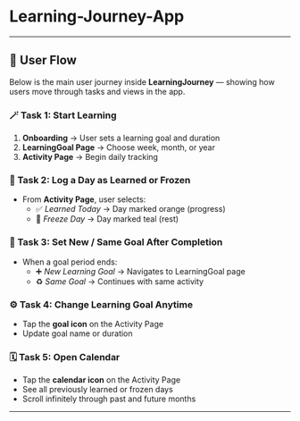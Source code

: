 # Learning-Journey-App
---

## 🧭 User Flow

Below is the main user journey inside **LearningJourney** — showing how users move through tasks and views in the app.

### 🪄 Task 1: Start Learning
1. **Onboarding** → User sets a learning goal and duration  
2. **LearningGoal Page** → Choose week, month, or year  
3. **Activity Page** → Begin daily tracking

### 🧩 Task 2: Log a Day as Learned or Frozen
- From **Activity Page**, user selects:
  - ✅ *Learned Today* → Day marked orange (progress)
  - 🧊 *Freeze Day* → Day marked teal (rest)

### 🔁 Task 3: Set New / Same Goal After Completion
- When a goal period ends:
  - ➕ *New Learning Goal* → Navigates to LearningGoal page  
  - ♻️ *Same Goal* → Continues with same activity

### ⚙️ Task 4: Change Learning Goal Anytime
- Tap the **goal icon** on the Activity Page  
- Update goal name or duration  

### 🗓 Task 5: Open Calendar
- Tap the **calendar icon** on the Activity Page  
- See all previously learned or frozen days  
- Scroll infinitely through past and future months  

---

